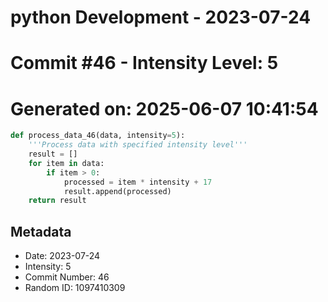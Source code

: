﻿# python Development - 2023-07-24
# Commit #46 - Intensity Level: 5
# Generated on: 2025-06-07 10:41:54
```python
def process_data_46(data, intensity=5):
    '''Process data with specified intensity level'''
    result = []
    for item in data:
        if item > 0:
            processed = item * intensity + 17
            result.append(processed)
    return result
```
## Metadata
- Date: 2023-07-24
- Intensity: 5
- Commit Number: 46
- Random ID: 1097410309
